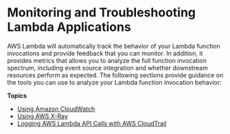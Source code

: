 # Monitoring and Troubleshooting Lambda Applications<a name="troubleshooting"></a>

AWS Lambda will automatically track the behavior of your Lambda function invocations and provide feedback that you can monitor\. In addition, it provides metrics that allows you to analyze the full function invocation spectrum, including event source integration and whether downstream resources perform as expected\. The following sections provide guidance on the tools you can use to analyze your Lambda function invocation behavior:

**Topics**
+ [Using Amazon CloudWatch](monitoring-functions.md)
+ [Using AWS X\-Ray](lambda-x-ray.md)
+ [Logging AWS Lambda API Calls with AWS CloudTrail](logging-using-cloudtrail.md)